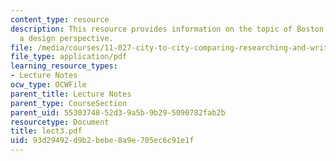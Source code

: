 ```yaml
---
content_type: resource
description: This resource provides information on the topic of Boston History from
  a design perspective.
file: /media/courses/11-027-city-to-city-comparing-researching-and-writing-about-cities-spring-2006/93d29492d9b2bebe8a9e705ec6c91e1f_lect3.pdf
file_type: application/pdf
learning_resource_types:
- Lecture Notes
ocw_type: OCWFile
parent_title: Lecture Notes
parent_type: CourseSection
parent_uid: 55303748-52d3-9a5b-9b29-5090782fab2b
resourcetype: Document
title: lect3.pdf
uid: 93d29492-d9b2-bebe-8a9e-705ec6c91e1f
---
```

